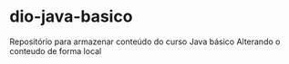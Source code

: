 # dio-java-basico
Repositório para armazenar conteúdo do curso Java básico 
Alterando o conteudo de forma local

